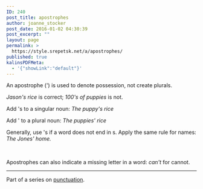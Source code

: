 ```yaml
---
ID: 240
post_title: apostrophes
author: joanne_stocker
post_date: 2016-01-02 04:30:39
post_excerpt: ""
layout: page
permalink: >
  https://style.srepetsk.net/a/apostrophes/
published: true
kalinsPDFMeta:
  - '{"showLink":"default"}'
---
```

An apostrophe (') is used to denote possession, not create plurals.

<em>Jason's rice</em> is correct; <em>100's of puppies</em> is not.

Add 's to a singular noun: <em>The puppy's rice</em>

Add ' to a plural noun: <em>The puppies' rice</em>

Generally, use 's if a word does not end in s. Apply the same rule for names: <em>The Jones' home.</em>

&nbsp;

Apostrophes can also indicate a missing letter in a word: <em>can't</em> for cannot.

<hr />

Part of a series on <a href="https://style.srepetsk.net/p/punctuation-2/">punctuation</a>.